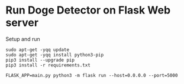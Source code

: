 # Run Doge Detector on Flask Web server


Setup and run


```
sudo apt-get -yqq update
sudo apt-get -yqq install python3-pip
pip3 install --upgrade pip
pip3 install -r requirements.txt

FLASK_APP=main.py python3 -m flask run --host=0.0.0.0 --port=5000
```

